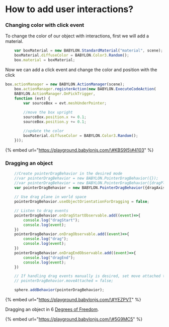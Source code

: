 # How to add user interactions?

### Changing color with click event

To change the color of our object with interactions, first we will add a material.

```typescript
    var boxMaterial = new BABYLON.StandardMaterial("material", scene);
    boxMaterial.diffuseColor = BABYLON.Color3.Random();
    box.material = boxMaterial;
```

Now we can add a click event and change the color and position with the click

```typescript
box.actionManager = new BABYLON.ActionManager(scene);
    box.actionManager.registerAction(new BABYLON.ExecuteCodeAction(
    BABYLON.ActionManager.OnPickTrigger, 
    function (evt) {
        var sourceBox = evt.meshUnderPointer;
        
        //move the box upright
        sourceBox.position.x += 0.1;
        sourceBox.position.y += 0.1;

        //update the color
        boxMaterial.diffuseColor = BABYLON.Color3.Random();
    }));
```

{% embed url="https://playground.babylonjs.com/\#KBS9I5\#4103" %}



### Dragging an object

```typescript
    //Create pointerDragBehavior in the desired mode
    //var pointerDragBehavior = new BABYLON.PointerDragBehavior({});
    //var pointerDragBehavior = new BABYLON.PointerDragBehavior({dragPlaneNormal: new BABYLON.Vector3(0,1,0)});
    var pointerDragBehavior = new BABYLON.PointerDragBehavior({dragAxis: new BABYLON.Vector3(1,0,0)});
    
    // Use drag plane in world space
    pointerDragBehavior.useObjectOrientationForDragging = false;

    // Listen to drag events
    pointerDragBehavior.onDragStartObservable.add((event)=>{
        console.log("dragStart");
        console.log(event);
    })
    pointerDragBehavior.onDragObservable.add((event)=>{
        console.log("drag");
        console.log(event);
    })
    pointerDragBehavior.onDragEndObservable.add((event)=>{
        console.log("dragEnd");
        console.log(event);
    })

    // If handling drag events manually is desired, set move attached to false
    // pointerDragBehavior.moveAttached = false;

    sphere.addBehavior(pointerDragBehavior);
```

{% embed url="https://playground.babylonjs.com/\#YEZPVT" %}

Dragging an object in 6 [Degrees of Freedom](https://en.wikipedia.org/wiki/Six_degrees_of_freedom).

{% embed url="https://playground.babylonjs.com/\#5G9MC5" %}



